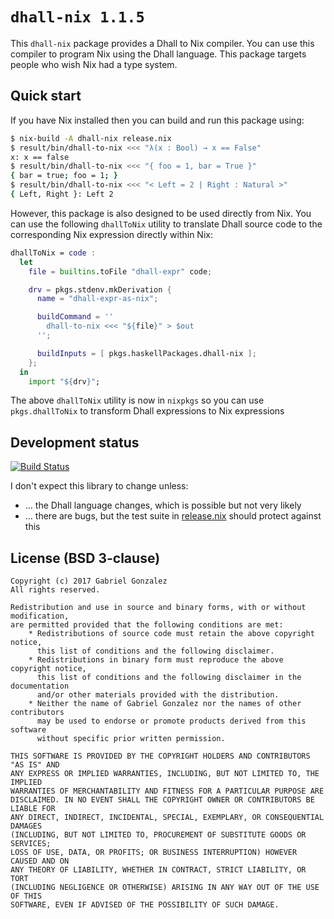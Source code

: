 # `dhall-nix 1.1.5`

This `dhall-nix` package provides a Dhall to Nix compiler.  You can use this
compiler to program Nix using the Dhall language.  This package targets people
who wish Nix had a type system.

## Quick start

If you have Nix installed then you can build and run this package using:

```bash
$ nix-build -A dhall-nix release.nix
$ result/bin/dhall-to-nix <<< "λ(x : Bool) → x == False"
x: x == false
$ result/bin/dhall-to-nix <<< "{ foo = 1, bar = True }"
{ bar = true; foo = 1; }
$ result/bin/dhall-to-nix <<< "< Left = 2 | Right : Natural >"
{ Left, Right }: Left 2
```

However, this package is also designed to be used directly from Nix.  You can
use the following `dhallToNix` utility to translate Dhall source code to the
corresponding Nix expression directly within Nix:

```nix
dhallToNix = code :
  let
    file = builtins.toFile "dhall-expr" code;

    drv = pkgs.stdenv.mkDerivation {
      name = "dhall-expr-as-nix";

      buildCommand = ''
        dhall-to-nix <<< "${file}" > $out
      '';

      buildInputs = [ pkgs.haskellPackages.dhall-nix ];
    };
  in
    import "${drv}";
```

The above `dhallToNix` utility is now in `nixpkgs` so you can use `pkgs.dhallToNix`
to transform Dhall expressions to Nix expressions

## Development status

[![Build Status](https://travis-ci.org/Gabriel439/Haskell-Dhall-Nix-Library.png)](https://travis-ci.org/Gabriel439/Haskell-Dhall-Nix-Library)

I don't expect this library to change unless:

* ... the Dhall language changes, which is possible but not very likely
* ... there are bugs, but the test suite in [release.nix](./release.nix) should
  protect against this

## License (BSD 3-clause)

    Copyright (c) 2017 Gabriel Gonzalez
    All rights reserved.
    
    Redistribution and use in source and binary forms, with or without modification,
    are permitted provided that the following conditions are met:
        * Redistributions of source code must retain the above copyright notice,
          this list of conditions and the following disclaimer.
        * Redistributions in binary form must reproduce the above copyright notice,
          this list of conditions and the following disclaimer in the documentation
          and/or other materials provided with the distribution.
        * Neither the name of Gabriel Gonzalez nor the names of other contributors
          may be used to endorse or promote products derived from this software
          without specific prior written permission.
    
    THIS SOFTWARE IS PROVIDED BY THE COPYRIGHT HOLDERS AND CONTRIBUTORS "AS IS" AND
    ANY EXPRESS OR IMPLIED WARRANTIES, INCLUDING, BUT NOT LIMITED TO, THE IMPLIED
    WARRANTIES OF MERCHANTABILITY AND FITNESS FOR A PARTICULAR PURPOSE ARE
    DISCLAIMED. IN NO EVENT SHALL THE COPYRIGHT OWNER OR CONTRIBUTORS BE LIABLE FOR
    ANY DIRECT, INDIRECT, INCIDENTAL, SPECIAL, EXEMPLARY, OR CONSEQUENTIAL DAMAGES
    (INCLUDING, BUT NOT LIMITED TO, PROCUREMENT OF SUBSTITUTE GOODS OR SERVICES;
    LOSS OF USE, DATA, OR PROFITS; OR BUSINESS INTERRUPTION) HOWEVER CAUSED AND ON
    ANY THEORY OF LIABILITY, WHETHER IN CONTRACT, STRICT LIABILITY, OR TORT
    (INCLUDING NEGLIGENCE OR OTHERWISE) ARISING IN ANY WAY OUT OF THE USE OF THIS
    SOFTWARE, EVEN IF ADVISED OF THE POSSIBILITY OF SUCH DAMAGE.
